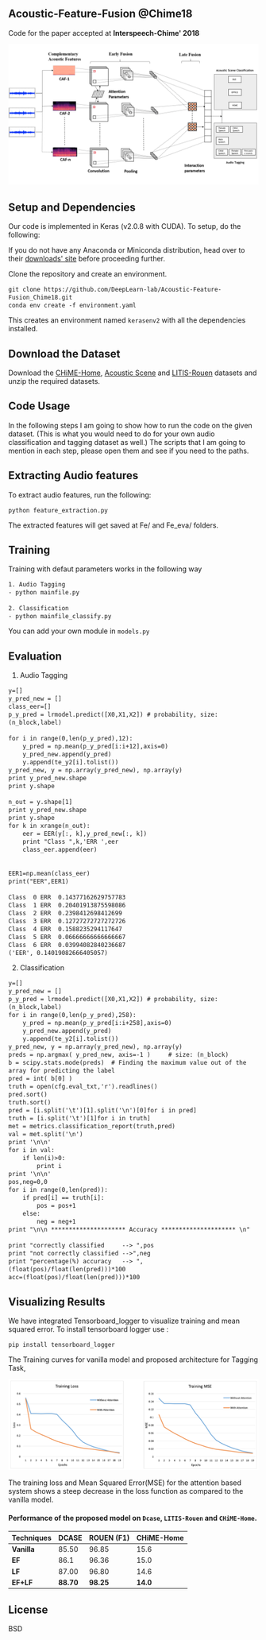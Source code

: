 ## Acoustic-Feature-Fusion @Chime18

Code for the paper accepted at <b>Interspeech-Chime' 2018</b>

![](https://github.com/DeepLearn-lab/Acoustic-Feature-Fusion_Chime18/blob/master/architecture/img.png)

## Setup and Dependencies
Our code is implemented in Keras (v2.0.8 with CUDA). To setup, do the following:

If you do not have any Anaconda or Miniconda distribution, head over to their [downloads' site](https://conda.io/docs/user-guide/install/download.html) before proceeding further.

Clone the repository and create an environment.

```
git clone https://github.com/DeepLearn-lab/Acoustic-Feature-Fusion_Chime18.git
conda env create -f environment.yaml
```

This creates an environment named `kerasenv2` with all the dependencies installed.


## Download the Dataset
Download the [CHiME-Home](http://www.cs.tut.fi/sgn/arg/dcase2016/task-audio-tagging), [Acoustic Scene](http://www.cs.tut.fi/sgn/arg/dcase2016/task-acoustic-scene-classification) and [LITIS-Rouen](https://sites.google.com/site/alainrakotomamonjy/home/audio-scene) datasets and unzip the required datasets.

## Code Usage

In the following steps I am going to show how to run the code on the given dataset. (This is what you would need to do for your own audio classification and tagging dataset as well.) The scripts that I am going to mention in each step, please open them and see if you need to the paths.

## Extracting Audio features
To extract audio features, run the following:

```
python feature_extraction.py

```
The extracted features will get saved at Fe/ and Fe_eva/ folders.

## Training

Training with defaut parameters works in the following way

```
1. Audio Tagging
- python mainfile.py

2. Classification
- python mainfile_classify.py

```

You can add your own module in `models.py`

## Evaluation

1. Audio Tagging

```
y=[]
y_pred_new = []
class_eer=[]
p_y_pred = lrmodel.predict([X0,X1,X2]) # probability, size: (n_block,label)

for i in range(0,len(p_y_pred),12):
    y_pred = np.mean(p_y_pred[i:i+12],axis=0)
    y_pred_new.append(y_pred)
    y.append(te_y2[i].tolist())
y_pred_new, y = np.array(y_pred_new), np.array(y)
print y_pred_new.shape
print y.shape

n_out = y.shape[1]
print y_pred_new.shape
print y.shape
for k in xrange(n_out):
    eer = EER(y[:, k],y_pred_new[:, k])
    print "Class ",k,'ERR ',eer
    class_eer.append(eer)
    

EER1=np.mean(class_eer)
print("EER",EER1)

Class  0 ERR  0.14377162629757783
Class  1 ERR  0.20401913875598086
Class  2 ERR  0.2398412698412699
Class  3 ERR  0.12727272727272726
Class  4 ERR  0.1588235294117647
Class  5 ERR  0.06666666666666667
Class  6 ERR  0.03994082840236687
('EER', 0.14019082666405057)
```

2. Classification

```
y=[]
y_pred_new = []
p_y_pred = lrmodel.predict([X0,X1,X2]) # probability, size: (n_block,label)
for i in range(0,len(p_y_pred),258):
    y_pred = np.mean(p_y_pred[i:i+258],axis=0)
    y_pred_new.append(y_pred)
    y.append(te_y2[i].tolist())
y_pred_new, y = np.array(y_pred_new), np.array(y)
preds = np.argmax( y_pred_new, axis=-1 )     # size: (n_block)
b = scipy.stats.mode(preds)  # Finding the maximum value out of the array for predicting the label
pred = int( b[0] )
truth = open(cfg.eval_txt,'r').readlines()
pred.sort()
truth.sort()
pred = [i.split('\t')[1].split('\n')[0]for i in pred]
truth = [i.split('\t')[1]for i in truth]
met = metrics.classification_report(truth,pred)
val = met.split('\n')
print '\n\n'
for i in val:
    if len(i)>0:
        print i
print '\n\n'
pos,neg=0,0 
for i in range(0,len(pred)):
    if pred[i] == truth[i]:
        pos = pos+1
    else:
        neg = neg+1
print "\n\n ********************* Accuracy ********************* \n"

print "correctly classified     --> ",pos
print "not correctly classified -->",neg
print "percentage(%) accuracy   --> ",(float(pos)/float(len(pred)))*100
acc=(float(pos)/float(len(pred)))*100

```

## Visualizing Results
 

We have integrated Tensorboard_logger to visualize training and mean squared error. To install tensorboard logger use :
```
pip install tensorboard_logger
```

The Training curves for vanilla model and proposed architecture for Tagging Task,

![](https://github.com/DeepLearn-lab/Acoustic-Feature-Fusion_Chime18/blob/master/Results/loss.PNG)

The training loss and Mean Squared Error(MSE) for the attention based system shows a steep decrease in the loss function as compared to the vanilla model.

#### Performance of the proposed model on `Dcase`, `LITIS-Rouen` and `CHiME-Home`.

Techniques | DCASE | ROUEN (F1) | CHiME-Home |
--- | --- | --- | ---
**Vanilla** | 85.50 | 96.85 | 15.6
**EF** | 86.1 | 96.36 | 15.0
**LF** | 87.00 | 96.80 | 14.6
**EF+LF** | **88.70** | **98.25** | **14.0**

## License
BSD
